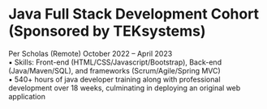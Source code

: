 # Java Full Stack Development Cohort (Sponsored by TEKsystems)  
Per Scholas (Remote) October 2022 – April 2023<br>
▪ Skills: Front-end (HTML/CSS/Javascript/Bootstrap), Back-end (Java/Maven/SQL), and frameworks (Scrum/Agile/Spring
MVC)<br>
▪ 540+ hours of java developer training along with professional development over 18 weeks, culminating in deploying
an original web application

